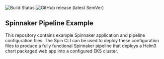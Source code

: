 ![Build Status](https://github.com/cloudacademy/eks-spinnaker-pipeline/actions/workflows/release.yml/badge.svg) 
![GitHub release (latest SemVer)](https://img.shields.io/github/v/release/cloudacademy/eks-spinnaker-pipeline)

## Spinnaker Pipeline Example
This repository contains example Spinnaker application and pipeline configuration files. The Spin CLI can be used to deploy these configuration files to produce a fully functional Spinnaker pipeline that deploys a Helm3 chart packaged web app into a configured EKS cluster.
